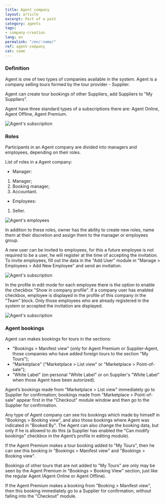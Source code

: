 ```yaml
---
title: Agent company
layout: article
excerpt: Part of a post
category: agents
tags:
- company-creation
lang: en
permalink: "/en/:name/"
ref: agent-company
cat: some
---
```


### **Definition**

Agent is one of two types of companies available in the system. Agent is a company selling tours formed by the tour provider - Supplier.

Agent can create tour bookings of other Suppliers, add Suppliers to "My Suppliers".

Agent have three standard types of a subscriptions there are: Agent Online, Agent Offline, Agent Premium.

![Agent's subscription](/assets/images/agent_company1.png)

### **Roles**

Participants in an Agent company are divided into managers and employees, depending on their roles.

List of roles in a Agent company:
- Manager:

1. Manager;
2. Booking manager;
3. Accountant.

- Employees:

1. Seller.

![Agent's employees](/assets/images/agent_company2.png)

In addition to these roles, owner has the ability to create new roles, name them at their discretion and assign them to the manager or employees group.

A new user can be invited to employees, for this a future employee is not required to be a user, he will register at the time of accepting the invitation. To invite employees, fill out the data in the "Add User" module in "Manage > Employees > Add New Employee" and send an invitation.

![Agent's subscription](/assets/images/agent_company3.png)

In the profile in edit mode for each employee there is the option to enable the checkbox "Show in company profile". If a company user has enabled checkbox, employee is displayed in the profile of this company in the "Team" block. Only those employees who are already registered in the system or accepted the invitation are displayed.

![Agent's subscription](/assets/images/agent_company4.png)

### **Agent bookings**

Agent can makes bookings for tours in the sections:
- "Bookings > Manifest view" (only for Agent Premium or Supplier-Agent, those companies who have added foreign tours to the section "My Tours");
- "Marketplace" ("Marketplace > List view" or "Marketplace > Point-of-sale");
- "White Label" (on personal "White Label" or on Supplier's "White Label" when those Agent have been autorized).

Agent’s bookings made from "Marketplace > List view" immediately go to Supplier for confirmation; bookings made from "Marketplace > Point-of-sale" appear first in the "Checkout" module window and then go to the Supplier for confirmation.

Any type of Agent company can see his bookings which made by himself in "Bookings > Booking view", and also those bookings where Agent was indicated in "Booked By". The Agent can also change the booking data, but only if he is allowed to do this (a Supplier has enabled the "Can modify bookings" checkbox in the Agent’s profile in editing module).

If the Agent Premium makes a tour booking added to "My Tours", then he can see this booking in "Bookings > Manifest view" and "Bookings > Booking view".

Bookings of other tours that are not added to "My Tours" are only may be seen by the Agent Premium in "Bookings > Booking View" section, just like the regular Agent (Agent Online or Agent Offline).

If the Agent Premium makes a booking from "Booking > Manifest view", then this booking immediately go to a Supplier for confirmation, without falling into the "Checkout" module.